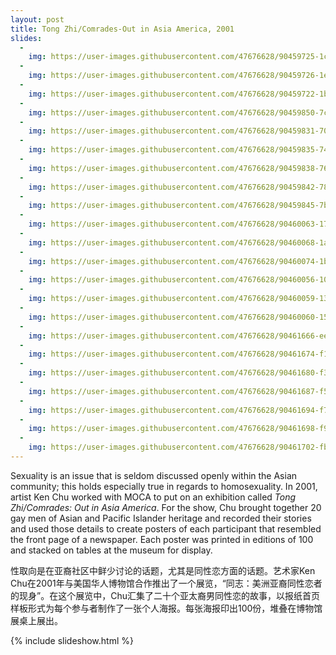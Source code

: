 ```yaml
---
layout: post
title: Tong Zhi/Comrades-Out in Asia America, 2001
slides:
  -
    img: https://user-images.githubusercontent.com/47676628/90459725-1cd8a180-e0d0-11ea-92f1-d89746a54ab7.jpg
  -
    img: https://user-images.githubusercontent.com/47676628/90459726-1ea26500-e0d0-11ea-9b1a-f7d58923e0dd.jpg
  -
    img: https://user-images.githubusercontent.com/47676628/90459722-1b0ede00-e0d0-11ea-8584-9a1cc34e0761.jpg
  -
    img: https://user-images.githubusercontent.com/47676628/90459850-7ccf4800-e0d0-11ea-9aeb-ca4eee55d073.jpg
  -
    img: https://user-images.githubusercontent.com/47676628/90459831-70e38600-e0d0-11ea-8601-e5dc8b6fc3c6.jpg
  -
    img: https://user-images.githubusercontent.com/47676628/90459835-74770d00-e0d0-11ea-8dcf-ab0348446937.jpg
  -
    img: https://user-images.githubusercontent.com/47676628/90459838-7640d080-e0d0-11ea-8af2-27581b8c1235.jpg
  -
    img: https://user-images.githubusercontent.com/47676628/90459842-78a32a80-e0d0-11ea-84fc-7197d698e709.jpg
  -
    img: https://user-images.githubusercontent.com/47676628/90459845-7b058480-e0d0-11ea-921b-8dc43ef13110.jpg
  -
    img: https://user-images.githubusercontent.com/47676628/90460063-17c82200-e0d1-11ea-9645-d110278213a1.jpg
  -
    img: https://user-images.githubusercontent.com/47676628/90460068-1a2a7c00-e0d1-11ea-97fe-8b7ec4c02a0c.jpg
  -
    img: https://user-images.githubusercontent.com/47676628/90460074-1bf43f80-e0d1-11ea-877f-02791a1c6a73.jpg
  -
    img: https://user-images.githubusercontent.com/47676628/90460056-10a11400-e0d1-11ea-9ad6-300b27d1a191.jpg
  -
    img: https://user-images.githubusercontent.com/47676628/90460059-139c0480-e0d1-11ea-90e4-43d246786dea.jpg
  -
    img: https://user-images.githubusercontent.com/47676628/90460060-15fe5e80-e0d1-11ea-8b1e-b932ef7ec68b.jpg
  -
    img: https://user-images.githubusercontent.com/47676628/90461666-ee10fa00-e0d4-11ea-99b4-450e902a4572.jpg
  -
    img: https://user-images.githubusercontent.com/47676628/90461674-f1a48100-e0d4-11ea-8e58-e1717208cf43.jpg
  -
    img: https://user-images.githubusercontent.com/47676628/90461680-f36e4480-e0d4-11ea-8101-21aaea1b9959.jpg
  -
    img: https://user-images.githubusercontent.com/47676628/90461687-f5d09e80-e0d4-11ea-8dd6-8ed907141837.jpg
  -
    img: https://user-images.githubusercontent.com/47676628/90461694-f79a6200-e0d4-11ea-8c5d-86d1c3651e5b.jpg
  -
    img: https://user-images.githubusercontent.com/47676628/90461698-f9642580-e0d4-11ea-9273-40c0994b8832.jpg
  -
    img: https://user-images.githubusercontent.com/47676628/90461702-fbc67f80-e0d4-11ea-8ec9-f5185d93ec20.jpg
---
```


Sexuality is an issue that is seldom discussed openly within the Asian community; this holds especially true in regards to homosexuality. In 2001, artist Ken Chu worked with MOCA to put on an exhibition called *Tong Zhi/Comrades: Out in Asia America*.  For the show, Chu brought together 20 gay men of Asian and Pacific Islander heritage and recorded their stories and used those details to create posters of each participant that resembled the front page of a newspaper. Each poster was printed in editions of 100 and stacked on tables at the museum for display.

性取向是在亚裔社区中鲜少讨论的话题，尤其是同性恋方面的话题。艺术家Ken Chu在2001年与美国华人博物馆合作推出了一个展览，“同志：美洲亚裔同性恋者的现身”。在这个展览中，Chu汇集了二十个亚太裔男同性恋的故事，以报纸首页样板形式为每个参与者制作了一张个人海报。每张海报印出100份，堆叠在博物馆展桌上展出。

{% include slideshow.html %}

